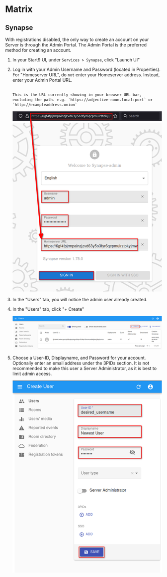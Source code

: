 # Matrix

Synapse
-------

With registrations disabled, the only way to create an account on your Server is through the Admin Portal.  The Admin Portal is the preferred method for creating an account.

1. In your Start9 UI, under `Services > Synapse`, click "Launch UI"
1. Log in with your Admin Username and Password (located in Properties). For "Homeserver URL", do `not` enter your Homeserver address. Instead, enter your Admin Portal URL.

    ```admonish note

    This is the URL currently showing in your browser URL bar, excluding the path. e.g. `https://adjective-noun.local:port` or `http://exampleaddress.onion`

    ```

    ![Synapse Admin](./assets/synapse-admin-1.png)


1. In the "Users" tab, you will notice the admin user already created.

1. In the "Users" tab, click "+ Create"

    ![Synapse Admin](./assets/synapse-admin-2.png)
   
1. Choose a User-ID, Displayname, and Password for your account. Optionally enter an email address under the 3PIDs section. It is not recommended to make this user a Server Administrator, as it is best to limit admin access.
   
    ![Synapse Admin](./assets/synapse-admin-3.png)
    